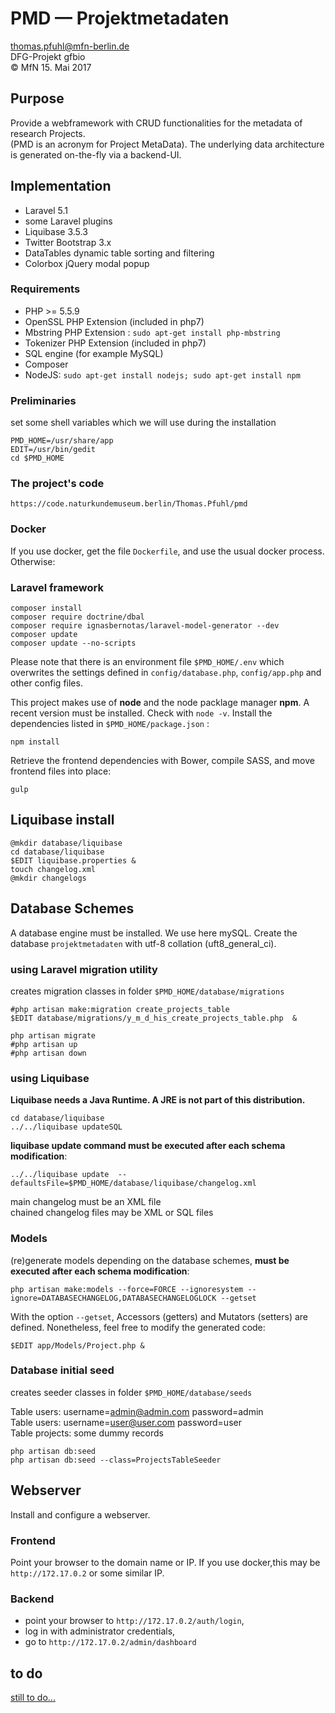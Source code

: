 # PMD — Projektmetadaten
thomas.pfuhl@mfn-berlin.de   
DFG-Projekt gfbio   
&copy; MfN 15. Mai 2017

## Purpose
Provide a webframework with CRUD functionalities for the metadata of research Projects.  
(PMD is an acronym for Project MetaData). The underlying data architecture is generated on-the-fly via a backend-UI.

## Implementation
- Laravel 5.1
- some Laravel plugins
- Liquibase 3.5.3
- Twitter Bootstrap 3.x
- DataTables dynamic table sorting and filtering
- Colorbox jQuery modal popup



### Requirements

- PHP >= 5.5.9
- OpenSSL PHP Extension (included in php7)
- Mbstring PHP Extension : `sudo apt-get install php-mbstring`   
- Tokenizer PHP Extension (included in php7)
- SQL engine (for example MySQL)
- Composer
- NodeJS:  `sudo apt-get install nodejs; sudo apt-get install npm`


### Preliminaries
set some shell variables which we will use during the installation

    PMD_HOME=/usr/share/app
    EDIT=/usr/bin/gedit
    cd $PMD_HOME

### The project's code

    https://code.naturkundemuseum.berlin/Thomas.Pfuhl/pmd


### Docker
If you use docker, get the file `Dockerfile`, and use the usual docker process. Otherwise:


### Laravel framework
    composer install  
    composer require doctrine/dbal  
    composer require ignasbernotas/laravel-model-generator --dev
    composer update  
    composer update --no-scripts

Please note that there is an environment file ``$PMD_HOME/.env`` which overwrites
the settings defined in  ``config/database.php``, ``config/app.php`` and other config files.


This project makes use of **node** and the node packlage manager **npm**.
A recent version must be installed. Check with ``node -v``.
Install the dependencies listed in ``$PMD_HOME/package.json`` :

    npm install   

Retrieve the frontend dependencies with Bower, compile SASS, and move frontend files into place:   

    gulp

## Liquibase install

    @mkdir database/liquibase   
    cd database/liquibase   
    $EDIT liquibase.properties &   
    touch changelog.xml   
    @mkdir changelogs   

## Database Schemes

A database engine must be installed. We use here mySQL.
Create the database `projektmetadaten` with utf-8 collation (uft8_general_ci).



### using Laravel migration utility
creates migration classes in folder ``$PMD_HOME/database/migrations``

    #php artisan make:migration create_projects_table    
    $EDIT database/migrations/y_m_d_his_create_projects_table.php  &

    php artisan migrate  
    #php artisan up  
    #php artisan down  


### using Liquibase

**Liquibase needs a Java Runtime. A JRE is not part of this distribution.**

    cd database/liquibase   
    ../../liquibase updateSQL   

**liquibase update command must be executed after each schema modification**:

    ../../liquibase update  --defaultsFile=$PMD_HOME/database/liquibase/changelog.xml

main changelog must be an XML file   
chained changelog files may be XML or SQL files  

### Models
(re)generate models depending on the database schemes, **must be executed after each schema modification**:

    php artisan make:models --force=FORCE --ignoresystem --ignore=DATABASECHANGELOG,DATABASECHANGELOGLOCK --getset

With the option `--getset`, Accessors (getters) and Mutators (setters) are defined. 
Nonetheless, feel free to modify the generated code:

    $EDIT app/Models/Project.php &


### Database initial seed
creates seeder classes in folder ``$PMD_HOME/database/seeds``

Table users: username=admin@admin.com   password=admin  
Table users: username=user@user.com   password=user  
Table projects: some dummy records

    php artisan db:seed  
    php artisan db:seed --class=ProjectsTableSeeder

## Webserver
Install and configure a webserver.

### Frontend
Point your browser to the domain name or IP.
If you use docker,this may be ``http://172.17.0.2`` or some similar IP.

### Backend
- point your browser to ``http://172.17.0.2/auth/login``,
- log in with  administrator credentials,
- go to ``http://172.17.0.2/admin/dashboard``


## to do
[still to do...](TODO.md)